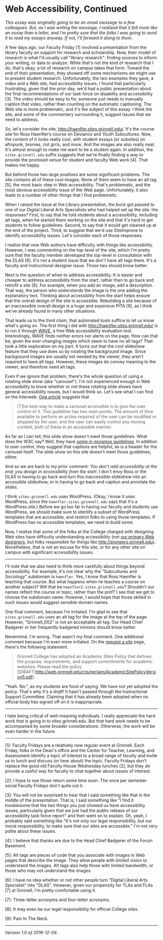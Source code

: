 Web Accessibility, Continued
============================

*This essay was originally going to be an email message to a few
colleagues.  But, as I was writing the message, I realized that it felt
more like an essay than a letter, and I'm pretty sure that the folks I
was going to send it to read my essays anyway.  If not, I'll forward it
along to them.*

A few days ago, our Faculty Friday [1] involved a presentation from the
library faculty on support for research and scholarship.  Now, their
model of research is what I'd usually call "library research": finding
sources to inform your writing, or data to analyze.  While that's not the
kind of research that I do, that's okay; a lot of research on campus takes
that form.  Toward the end of their presentation, they showed off some
mechanisms we might use to present student research.  Unfortunately, the
two examples they gave, a video and a Web site, had accessibility
issues.  I found that particularly frustrating, given that the prior
day, we'd had a public presentation about the final recommendations of
our task force on disability and accessibility [3].  The video should
be easy to fix; someone just needs to manually caption that video,
rather than counting on the automatic captioning.  The Web site is more
problematic, and it's the subject of this essay.  I think the site, and
some of the commentary surrounding it, suggest issues that we need to
address.

So, let's consider the site, <http://haenfler.sites.grinnell.edu/>.
It's the course site for Ross Haenfler‘s course on Deviance and Youth
Subcultures.  Now, the content of it looks really cool, with student
essays (or subsites) on afropunk, bronies, riot grrls, and more.  And the
images are also really neat.  It's almost enough to make me want to be
a student again.  In addition, the `sites.grinnell.edu` suffix suggests
that we're finally finding a way to provide the promised venue for
student and faculty Web work [4].  That makes me happy.

But behind those two large positives are some significant problems.  The
site contains all of these cool images.  None of them seem to have an alt
tag [5], the most basic step in Web accessibility.  That's problematic,
and the most obvious accessibility issue of the Web page.  Unfortunately,
it also leads to a number of other things that I find problematic.

When I raised the issue at the Library presentation, the buck got passed
to one of our Digital Liberal Arts Specialists who had helped set up
the site.  His responses?  First, to say that he told students about a
accessibility, including alt tags, when he started them working on the
site and that it's hard to get students to follow guidelines.  Second,
to say that it would get cleaned up at the end of the project.  Third,
to suggest that we'd use SiteImprove to identify accessibility issues.
Let's consider each of those responses.

I realize that new Web authors have difficulty with things like
accessibility.  However, I was commenting on the top-level of the site,
which I'm pretty sure that the faculty member developed the top-level in
consultation with the DLAS [6].  It's not a student issue that we don't
have alt tags there. It's a faculty and instructional designer issue.
Those two should know better.

Next is the question of when to address accessibility.  It is easier
and cheaper to address accessibility from the start, rather than to go
back and retrofit a site [8].  For example, when you add an image; add
a description.  That way, the person who understands the image is the
one adding the explanatory text.  Thinking about accessiblity from the
start helps ensure that the overall design of the site is accessible.
Rebuilding a site because of an inaccessible overall design is a huge
and expensive PITA [9], as I think we've already found in many other
situations.

That leads us to the third claim, that automated tools
suffice to let us know what's going on.  The first thing I did
with <http://haenfler.sites.grinnell.edu/> is to run it through
[WAVE](http://wave.webaim.org/), a free Web accessibility evaluation tool.
Interestingly, WAVE finds neither errors nor alerts on the page.  How can
that be, given the ever-changing images which seem to have no alt tags?
That took a little exploration on my part.  It turns out that the cool
slideshow feature that they use does so by rotating the background image.
Since background images are usually not needed by the viewer, they aren't
required to have alt tags.  However, these images do convey meaning to
the viewer, and therefore need alt tags.  

Even if we ignore that problem, there's the whole question
of using a rotating slide show (aka "carousel").  I'm not
experienced enough in Web accessibility to know whether or not
these rotating slide shows have general accessibility issues,
but I would think so.  Let's see what I can find on the Interweb.  [One
article](http://www.accessiq.org/create/content/carousels-and-slideshows-accessibility-for-developers)
suggests that

>  [T]he best way to make a carousel accessible is to give the user control of it. This guideline has two main points. The amount of time available to perform an action required of the user can be modified or stopped by the user, and the user can easily control any moving content, both of these in an accessible manner.

As far as I can tell, this slide show doesn't meet those guidelines.
What does the W3C say?  Well, they have [some in-progress
guidelines](https://www.w3.org/WAI/EO/Drafts/tutorials/sliders/).
In addition to user control, they suggest that captions are helpful,
as is a header for the carousel itself.  The slide show on this site
doesn't meet those guidelines, either.

And so we are back to my prior comment: *You don't add accessibility at
the end; you design in accessibility from the start.*  I don't envy Ross
or the DLAS in having to go back and turn this inaccessible slideshow
into an accessible slideshow, or in having to go back and caption and
annotate the slides.

I think `sites.grinnell.edu` uses WordPress.  (Okay, I know it uses WordPress,
since the `haenfler.sites.grinnell.edu` says that it's a WordPress site.)
Before we go too far in having our faculty and students use WordPress, we
should make sure to identify a subset of WordPress templates that are
accessible, and restrict folks to using those templates.  If WordPress has
no accessible templates, we need to build some.

Now, I realize that some of the folks at the College charged with
designing Web sites have difficulty understanding accessibility (not
[our primary Web designers](anderson-dralus.html), but folks responsible
for things like <http://pioneers.grinnell.edu>).  Nonetheless, that is not
an excuse for this site, or for any other site on campus with significant
accessibility issues.

---

I'll note that we also need to think more carefully about things beyond
accessibility.  For example, it's not clear why the "Subcultures and
Sociology" subdomain is `haenfler`.  Yes, I know that Ross Haenfler
is teaching that course.  But what happens when he teaches a course
on another subject?  Will that be `haenfler2.sites.grinnell.edu`?
Shouldn't our names reflect the course or topic, rather than the prof?
I see that we get to choose the subdomain name.  However, I would hope
that those skilled in such issues would suggest sensible domain names.

One final comment, because I'm irritated.  I'm glad to see that
`sites.grinnell.edu` uses an alt tag for the image at the top of the page.
However, "Grinnell_002" is not an acceptable alt tag.  Our Head Chief
Badgerer or her frequently badgered minions should know better.

Nevermind.  I'm wrong.  That wasn't my final comment.  One additional
comment because I'm even more irritated.  On the [request a
site](http://sites.grinnell.edu/request/) page, there's the following
statement.

> Grinnell College has adopted an Academic Sites Policy that defines
the purpose, requirements, and support commitments for academic
websites. Please read the policy ([DRAFT]<http://web.grinnell.edu/cts/reclaim/AcademicSitePolicyVersion5.pdf>).

"Yeah. No.", as my students are fond of saying.  We have not yet
adopted the policy.  That's why it's a *draft*!  It hasn't passed
through the Instructional Support Committee.  Claiming that it has
already been adopted when no official body has signed off on it is
inappropriate.

---

I hate being critical of well-meaning individuals.  I really appreciate
the hard work that is going in to sites.grinnell.edu.  But that hard
work needs to be accompanied by some broader considerations.  Otherwise,
the work will be even harder in the future.

---

[1]: Faculty Fridays are a relatively new regular event at Grinnell.
Each Friday, folks in the Dean's office and the Center for Teacher,
Learning, and Assessment identify a topic of interest to a broad range
of faculty and invite us to lunch and discuss (or hear about) the topic.
Faculty Fridays don't replace the good old Faculty House Wednesday lunches
[2], but they do provide a useful way for faculty to chat together about
issues of interest.

[2]: I hope to see those return some time soon.  The once per semester
social Faculty Fridays don't quite cut it.

[3]: You will not be surprised to hear that I said something like that
in the middle of the presentation.  That is, I said something like "I find
it troublesome that the two things you just showed us have accessibility
issues, particularly given that we just had the public release of our
accessibility task force report" and then went on to explain.  Oh, yeah,
I probably said something like "It's not only our legal responsibility,
but our moral responsibility, to make sure that our sites are accessible."
I'm not very polite about these issues.

[4]: I believe that thanks are due to the Head Chief Badgerer of the
Forum Basement.

[5]: Alt tags are pieces of code that you associate with images in Web 
pages that describe the image.  They allow people with limited vision
to understand the images.  Alt tags also help those with limited
bandwidth, or those who may not understand the images.

[6]: I have no idea whether or not other people turn "Digital Liberal
Arts Specialist" into "DLAS".  However, given our propensity for
TLAs and FLAs [7] at Grinnell, I'm pretty comfortable using it.

[7]: Three-letter acronyms and four-letter acronyms.

[8]: It may even be our legal responsibility for official College sites.

[9]: Pain In The Neck.

---

*Version 1.0 of 2016-12-04.*
